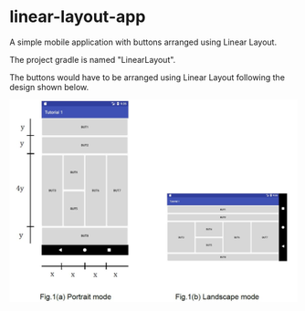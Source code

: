 # linear-layout-app
A simple mobile application with buttons arranged using Linear Layout. 

The project gradle is named "LinearLayout".

The buttons would have to be arranged using Linear Layout following the design shown below.

![Linear Layout of Application](layout_screenshot.jpg)
